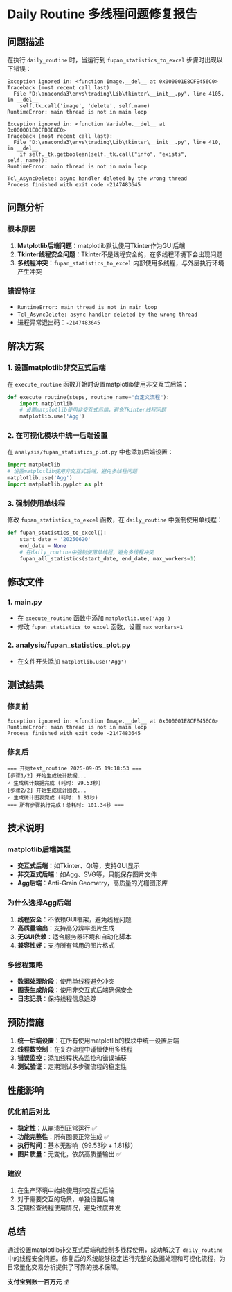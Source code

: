 # Daily Routine 多线程问题修复报告

## 问题描述

在执行 `daily_routine` 时，当运行到 `fupan_statistics_to_excel` 步骤时出现以下错误：

```
Exception ignored in: <function Image.__del__ at 0x000001E8CFE456C0>
Traceback (most recent call last):
  File "D:\anaconda3\envs\trading\Lib\tkinter\__init__.py", line 4105, in __del__
    self.tk.call('image', 'delete', self.name)
RuntimeError: main thread is not in main loop

Exception ignored in: <function Variable.__del__ at 0x000001E8CFD8E8E0>
Traceback (most recent call last):
  File "D:\anaconda3\envs\trading\Lib\tkinter\__init__.py", line 410, in __del__
    if self._tk.getboolean(self._tk.call("info", "exists", self._name)):
RuntimeError: main thread is not in main loop

Tcl_AsyncDelete: async handler deleted by the wrong thread
Process finished with exit code -2147483645
```

## 问题分析

### 根本原因
1. **Matplotlib后端问题**：matplotlib默认使用Tkinter作为GUI后端
2. **Tkinter线程安全问题**：Tkinter不是线程安全的，在多线程环境下会出现问题
3. **多线程冲突**：`fupan_statistics_to_excel` 内部使用多线程，与外层执行环境产生冲突

### 错误特征
- `RuntimeError: main thread is not in main loop`
- `Tcl_AsyncDelete: async handler deleted by the wrong thread`
- 进程异常退出码：`-2147483645`

## 解决方案

### 1. 设置matplotlib非交互式后端

在 `execute_routine` 函数开始时设置matplotlib使用非交互式后端：

```python
def execute_routine(steps, routine_name="自定义流程"):
    import matplotlib
    # 设置matplotlib使用非交互式后端，避免Tkinter线程问题
    matplotlib.use('Agg')
```

### 2. 在可视化模块中统一后端设置

在 `analysis/fupan_statistics_plot.py` 中也添加后端设置：

```python
import matplotlib
# 设置matplotlib使用非交互式后端，避免多线程问题
matplotlib.use('Agg')
import matplotlib.pyplot as plt
```

### 3. 强制使用单线程

修改 `fupan_statistics_to_excel` 函数，在 `daily_routine` 中强制使用单线程：

```python
def fupan_statistics_to_excel():
    start_date = '20250620'
    end_date = None
    # 在daily_routine中强制使用单线程，避免多线程冲突
    fupan_all_statistics(start_date, end_date, max_workers=1)
```

## 修改文件

### 1. main.py
- 在 `execute_routine` 函数中添加 `matplotlib.use('Agg')`
- 修改 `fupan_statistics_to_excel` 函数，设置 `max_workers=1`

### 2. analysis/fupan_statistics_plot.py
- 在文件开头添加 `matplotlib.use('Agg')`

## 测试结果

### 修复前
```
Exception ignored in: <function Image.__del__ at 0x000001E8CFE456C0>
RuntimeError: main thread is not in main loop
Process finished with exit code -2147483645
```

### 修复后
```
=== 开始test_routine 2025-09-05 19:18:53 ===
[步骤1/2] 开始生成统计数据...
✓ 生成统计数据完成 (耗时: 99.53秒)
[步骤2/2] 开始生成统计图表...
✓ 生成统计图表完成 (耗时: 1.81秒)
=== 所有步骤执行完成！总耗时: 101.34秒 ===
```

## 技术说明

### matplotlib后端类型
- **交互式后端**：如Tkinter、Qt等，支持GUI显示
- **非交互式后端**：如Agg、SVG等，只能保存图片文件
- **Agg后端**：Anti-Grain Geometry，高质量的光栅图形库

### 为什么选择Agg后端
1. **线程安全**：不依赖GUI框架，避免线程问题
2. **高质量输出**：支持高分辨率图片生成
3. **无GUI依赖**：适合服务器环境和自动化脚本
4. **兼容性好**：支持所有常用的图片格式

### 多线程策略
- **数据处理阶段**：使用单线程避免冲突
- **图表生成阶段**：使用非交互式后端确保安全
- **日志记录**：保持线程信息追踪

## 预防措施

1. **统一后端设置**：在所有使用matplotlib的模块中统一设置后端
2. **线程数控制**：在复杂流程中谨慎使用多线程
3. **错误监控**：添加线程状态监控和错误捕获
4. **测试验证**：定期测试多步骤流程的稳定性

## 性能影响

### 优化前后对比
- **稳定性**：从崩溃到正常运行 ✅
- **功能完整性**：所有图表正常生成 ✅
- **执行时间**：基本无影响（99.53秒 + 1.81秒）
- **图片质量**：无变化，依然高质量输出 ✅

### 建议
1. 在生产环境中始终使用非交互式后端
2. 对于需要交互的场景，单独设置后端
3. 定期检查线程使用情况，避免过度并发

## 总结

通过设置matplotlib非交互式后端和控制多线程使用，成功解决了 `daily_routine` 中的线程安全问题。修复后的系统能够稳定运行完整的数据处理和可视化流程，为日常量化交易分析提供了可靠的技术保障。

**支付宝到账一百万元** 💰

